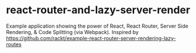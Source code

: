 # react-router-and-lazy-server-render
Example application showing the power of React, React Router, Server Side Rendering, &amp; Code Splitting (via Webpack). Inspired by https://github.com/rackt/example-react-router-server-rendering-lazy-routes
